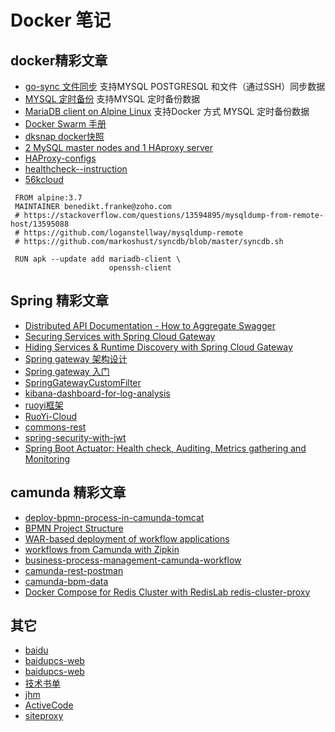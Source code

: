 # Docker 笔记

##  docker精彩文章

- [go-sync 文件同步](https://github.com/webdevops/go-sync) 支持MYSQL POSTGRESQL 和文件（通过SSH）同步数据
- [MYSQL 定时备份](https://github.com/alexanderschnitzler/docker-mysqldump) 支持MYSQL 定时备份数据
- [MariaDB client on Alpine Linux](https://github.com/jmcgonegal/alpine-mariadb-client) 支持Docker 方式 MYSQL 定时备份数据
- [Docker Swarm 手册](https://knowledgepill.it/posts////docker_swarm_compendium/)   
- [dksnap docker快照](https://github.com/kelda/dksnap)   
- [2 MySQL master nodes and 1 HAproxy server](https://github.com/borahuho/DevOps12)   
- [HAProxy-configs](https://github.com/HariSekhon/HAProxy-configs)   
- [healthcheck--instruction](https://riptutorial.com/docker/example/11015/healthcheck--instruction)   
- [56kcloud](https://blog.56k.cloud/)   

  
``` Doickerfile
 FROM alpine:3.7
 MAINTAINER benedikt.franke@zoho.com
 # https://stackoverflow.com/questions/13594895/mysqldump-from-remote-host/13595088
 # https://github.com/loganstellway/mysqldump-remote
 # https://github.com/markoshust/syncdb/blob/master/syncdb.sh
 
 RUN apk --update add mariadb-client \
                      openssh-client
```

##  Spring 精彩文章

- [Distributed API Documentation - How to Aggregate Swagger](https://dev.to/philhardwick/distributed-api-documentation-how-to-aggregate-swagger-4fnj) 
- [Securing Services with Spring Cloud Gateway](https://spring.io/blog/2019/08/16/securing-services-with-spring-cloud-gateway) 
- [Hiding Services & Runtime Discovery with Spring Cloud Gateway](https://spring.io/blog/2019/07/01/hiding-services-runtime-discovery-with-spring-cloud-gateway) 
- [Spring gateway 架构设计](https://lancexlab.cn/spring-cloud-gatewayzhi-jia-gou-she-ji/) 
- [Spring gateway 入门](http://tanzu.vmware.com/developer/guides/spring/scg-gs/) 
- [SpringGatewayCustomFilter](https://github.com/sumantrana/SpringGatewayCustomFilter) 
- [kibana-dashboard-for-log-analysis](https://www.asyncstream.com/tutorials/kibana-dashboard-for-log-analysis/) 
- [ruoyi框架](https://ruoyi.vip/) 
- [RuoYi-Cloud](https://github.com/yangzongzhuan/RuoYi-Cloud) 
- [commons-rest](https://github.com/rocketbase-io/commons-rest/) 
- [spring-security-with-jwt](https://dev.to/keysh/spring-security-with-jwt-3j76) 
- [Spring Boot Actuator: Health check, Auditing, Metrics gathering and Monitoring](https://www.callicoder.com/spring-boot-actuator/) 


##  camunda 精彩文章
- [deploy-bpmn-process-in-camunda-tomcat](https://www.asyncstream.com/tutorials/deploy-bpmn-process-in-camunda-tomcat/) 
- [BPMN Project Structure](https://wiki.onap.org/display/DW/BPMN+Project+Structure/) 
- [WAR-based deployment of workflow applications](https://wiki.onap.org/pages/viewpage.action?pageId=64009903) 
- [workflows from Camunda with Zipkin](https://github.com/berndruecker/camunda-zipkin-springboot-demo) 
- [business-process-management-camunda-workflow](https://www.srijan.net/blog/business-process-management-camunda-workflow) 
- [camunda-rest-postman](https://github.com/rob2universe/camunda-rest-postman) 
- [camunda-bpm-data](https://www.holunda.io/camunda-bpm-data/quick-start/) 
- [Docker Compose for Redis Cluster with RedisLab redis-cluster-proxy](https://github.com/vicla31/docker-redis-cluster) 



##  其它

- [baidu](https://github.com/VIP-Share/Baidu-XunleiVIP) 
- [baidupcs-web](https://github.com/gshang2017/docker/tree/master/baidupcs-web) 
- [baidupcs-web](https://github.com/liuzhuoling2011/baidupcs-web) 
- [技术书单](https://github.com/aisuhua/wiki) 
- [jhm](https://github.com/muyinjiangxue/muyinjiangxue.github.io/blob/master/jhm.html) 
- [ActiveCode](https://github.com/superbeyone/JetBrainsActiveCode/blob/master/licenses/2020-06-16.md) 
- [siteproxy](https://github.com/netptop/siteproxy) 






